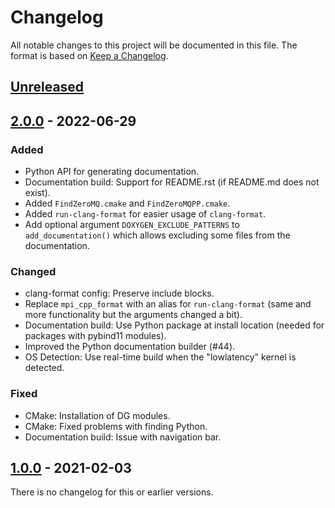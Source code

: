 # Changelog

All notable changes to this project will be documented in this file.
The format is based on [Keep a Changelog](https://keepachangelog.com/en/1.0.0/).


## [Unreleased]


## [2.0.0] - 2022-06-29
### Added
- Python API for generating documentation.
- Documentation build: Support for README.rst (if README.md does not exist).
- Added `FindZeroMQ.cmake` and `FindZeroMQPP.cmake`.
- Added `run-clang-format` for easier usage of `clang-format`.
- Add optional argument `DOXYGEN_EXCLUDE_PATTERNS` to `add_documentation()`
  which allows excluding some files from the documentation.

### Changed
- clang-format config: Preserve include blocks.
- Replace `mpi_cpp_format` with an alias for `run-clang-format` (same and more
  functionality but the arguments changed a bit).
- Documentation build: Use Python package at install location (needed for
  packages with pybind11 modules).
- Improved the Python documentation builder (#44).
- OS Detection: Use real-time build when the "lowlatency" kernel is detected.

### Fixed
- CMake: Installation of DG modules.
- CMake: Fixed problems with finding Python.
- Documentation build: Issue with navigation bar.


## [1.0.0] - 2021-02-03

There is no changelog for this or earlier versions.


[Unreleased]: https://github.com/machines-in-motion/real_time_tools/compare/v2.0.0...HEAD
[2.0.0]: https://github.com/machines-in-motion/real_time_tools/compare/v1.0.0...v2.0.0
[1.0.0]: https://github.com/machines-in-motion/real_time_tools/releases/tag/v1.0.0
